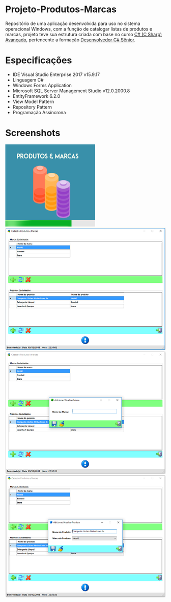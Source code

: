 # Projeto-Produtos-Marcas
Repositório de uma aplicação desenvolvida para uso no sistema operacional Windows, com a função de catalogar listas de produtos e marcas,
projeto teve sua estrutura criada com base no curso [C# (C Sharp) Avançado](https://www.treinaweb.com.br/curso/csharp-avancado), 
pertencente a formação [Desenvolvedor C# Sênior](https://www.treinaweb.com.br/formacao/desenvolvedor-c-senior).

# Especificações
- IDE Visual Studio Enterprise 2017 v15.9.17
- Linguagem C#
- Windows Forms Application
- Microsoft SQL Server Management Studio v12.0.2000.8
- EntityFramework 6.2.0
- View Model Pattern
- Repository Pattern
- Programação Assíncrona

# Screenshots
<html lang="pt-br">
<head>
</head>
<body>
	<img src="https://github.com/PauloAlves8039/Projeto-Produtos-Marcas/blob/master/ProdutosMarcas.Apresentacao/Resources/screenshot.png">
  <img src="https://github.com/PauloAlves8039/Projeto-Produtos-Marcas/blob/master/ProdutosMarcas.Apresentacao/Resources/screenshot1.png">
  <img src="https://github.com/PauloAlves8039/Projeto-Produtos-Marcas/blob/master/ProdutosMarcas.Apresentacao/Resources/screenshot2.png">
  <img src="https://github.com/PauloAlves8039/Projeto-Produtos-Marcas/blob/master/ProdutosMarcas.Apresentacao/Resources/screenshot3.png">
</body>
</html>
